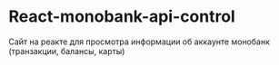 # React-monobank-api-control
Сайт на реакте для просмотра информации об аккаунте монобанк (транзакции, балансы, карты)
